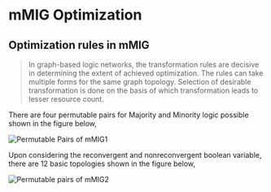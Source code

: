 # mMIG Optimization
## Optimization rules in mMIG
> In graph-based logic networks, the transformation rules are decisive in determining the extent of achieved optimization. The rules can take multiple forms for the same
  graph topology. Selection of desirable transformation is done on the basis of which transformation leads to lesser resource count.

There are four permutable pairs for Majority and Minority logic possible shown in the figure below,

![Permutable Pairs of mMIG1](https://github.com/mr-easy1/mMIG-Optimization/blob/main/permutable%20pairs1.PNG)

Upon considering the reconvergent and nonreconvergent boolean variable, there are 12 basic topologies shown in the figure below,


![Permutable pairs of mMIG2](https://github.com/mr-easy1/mMIG-Optimization/blob/main/permutable%20pairs2.PNG)

